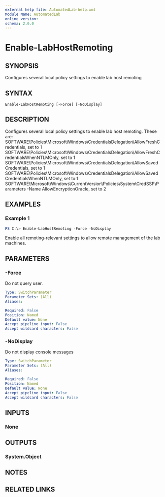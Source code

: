 ```yaml
---
external help file: AutomatedLab-help.xml
Module Name: AutomatedLab
online version:
schema: 2.0.0
---
```


# Enable-LabHostRemoting

## SYNOPSIS
Configures several local policy settings to enable lab host remoting

## SYNTAX

```
Enable-LabHostRemoting [-Force] [-NoDisplay]
```

## DESCRIPTION
Configures several local policy settings to enable lab host remoting. These are:
SOFTWARE\Policies\Microsoft\Windows\CredentialsDelegation\AllowFreshCredentials, set to 1
SOFTWARE\Policies\Microsoft\Windows\CredentialsDelegation\AllowFreshCredentialsWhenNTLMOnly, set to 1
SOFTWARE\Policies\Microsoft\Windows\CredentialsDelegation\AllowSavedCredentials, set to 1
SOFTWARE\Policies\Microsoft\Windows\CredentialsDelegation\AllowSavedCredentialsWhenNTLMOnly, set to 1
SOFTWARE\Microsoft\Windows\CurrentVersion\Policies\System\CredSSP\Parameters -Name AllowEncryptionOracle, set to 2


## EXAMPLES

### Example 1
```powershell
PS C:\> Enable-LabHostRemoting -Force -NoDisplay
```

Enable all remoting-relevant settings to allow remote management of the lab machines.

## PARAMETERS

### -Force
Do not query user.

```yaml
Type: SwitchParameter
Parameter Sets: (All)
Aliases:

Required: False
Position: Named
Default value: None
Accept pipeline input: False
Accept wildcard characters: False
```

### -NoDisplay
Do not display console messages

```yaml
Type: SwitchParameter
Parameter Sets: (All)
Aliases:

Required: False
Position: Named
Default value: None
Accept pipeline input: False
Accept wildcard characters: False
```

## INPUTS

### None

## OUTPUTS

### System.Object
## NOTES

## RELATED LINKS

